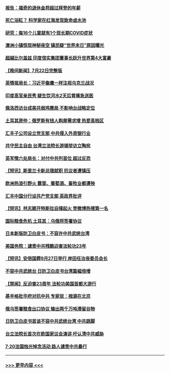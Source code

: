 #### [报告：福奇的退休金将超过拜登的年薪](../pages/prog202/a103485881.md?t=07232001) 
#### [死亡浴缸？ 科学家在红海发现致命卤水池](../pages/prog202/a103485884.md?t=07232001) 
#### [研究：每16个儿童就有1个现长期COVID症状](../pages/prog202/a103485888.md?t=07232001) 
#### [澳洲小镇惊现神秘夜空 镇民疑“世界末日”原因曝光](../pages/prog202/a103485807.md?t=07232001) 
#### [超越比尔盖兹 印度信实集团董事长跃升世界第4大富豪](../pages/prog202/a103485793.md?t=07232001) 
#### [【晚间新闻】7月22日完整版](../pages/prog202/a103485679.md?t=07232001) 
#### [英情报局长：习近平像鹰一样注视乌克兰战况](../pages/prog202/a103485770.md?t=07232001) 
#### [印度高官亲民秀 疑生饮河水2天后胃痛急送医](../pages/prog202/a103485755.md?t=07232001) 
#### [佩洛西访台成美共弱鸡赛局 不影响台战略定位](../pages/prog202/a103485710.md?t=07232001) 
#### [土耳其房仲：俄罗斯有钱人购屋需求增 热爱高档区](../pages/prog202/a103485697.md?t=07232001) 
#### [汇丰子公司设立党支部 中共侵入外资银行业](../pages/prog202/a103485572.md?t=07232001) 
#### [共守民主自由 台湾立法院长游锡堃访立陶宛](../pages/prog202/a103485579.md?t=07232001) 
#### [英军情六处局长：对付中共列首位 超过反恐](../pages/prog202/a103485577.md?t=07232001) 
#### [【短讯】斯里兰卡新总理就职 抗议者遭镇压](../pages/prog202/a103485334.md?t=07232001) 
#### [欧洲热浪引野火 露营、葡萄酒、畜牧业都遭殃](../pages/prog202/a103485351.md?t=07232001) 
#### [汇丰中国分行设共产党支部 英政界批评](../pages/prog202/a103485424.md?t=07232001) 
#### [【短讯】林志颖开特斯拉自撞起火 登微博热搜第一名](../pages/prog202/a103485360.md?t=07232001) 
#### [国际粮食危机 土耳其：乌俄将签署协议](../pages/prog202/a103485333.md?t=07232001) 
#### [日本新版防卫白皮书：不容许中共武统台湾](../pages/prog202/a103485418.md?t=07232001) 
#### [美国务院：谴责中共残酷迫害法轮功23年](../pages/prog202/a103485327.md?t=07232001) 
#### [【短讯】安倍国葬9月27日举行 岸田任治丧委员会长](../pages/prog202/a103485323.md?t=07232001) 
#### [不容中共武统台 日防卫白皮书台湾篇幅倍增](../pages/prog202/a103485320.md?t=07232001) 
#### [【禁闻】反迫害23周年 法轮功美国首都大游行](../pages/prog202/a103485307.md?t=07232001) 
#### [基辛格批华府对抗中共 专家驳：根源在北京](../pages/prog202/a103485238.md?t=07232001) 
#### [俄乌签署粮食出口协议 输出两千万吨滞留谷物](../pages/prog202/a103485198.md?t=07232001) 
#### [日防卫白皮书首谈不容中共武统台湾 中共跳脚](../pages/prog202/a103485174.md?t=07232001) 
#### [台立法院长首次在欧国家议会演讲 吁认清中共威胁](../pages/prog202/a103485210.md?t=07232001) 
#### [7·20法国烛光悼念活动 路人谴责中共暴行](../pages/prog202/a103485043.md?t=07232001) 

----
#### [ >>> 更早内容 <<< ](../indexes/prog202-earlier.md)

